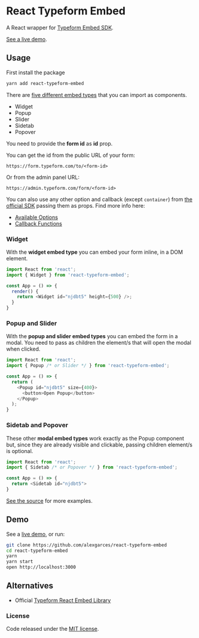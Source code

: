 # React Typeform Embed

A React wrapper for [Typeform Embed SDK](https://developer.typeform.com/embed/).

[See a live demo](https://alexgarces.github.io/react-typeform-embed/).

## Usage

First install the package

```bash
yarn add react-typeform-embed
```

There are [five different embed types](https://developer.typeform.com/embed/vanilla/#embed-types) that you can import as components.

- Widget
- Popup
- Slider
- Sidetab
- Popover

You need to provide the **form id** as **id** prop.

You can get the id from the public URL of your form:

`https://form.typeform.com/to/<form-id>`

Or from the admin panel URL:

`https://admin.typeform.com/form/<form-id>`

You can also use any other option and callback (except `container`) from [the official SDK](https://developer.typeform.com/embed/) passing them as props. Find more info here:

- [Available Options](https://developer.typeform.com/embed/configuration/#available-options)
- [Callback Functions](https://developer.typeform.com/embed/callbacks/)

### Widget

With the **widget embed type** you can embed your form inline, in a DOM element.

```js
import React from 'react';
import { Widget } from 'react-typeform-embed';

const App = () => {
  render() {
    return <Widget id="njdbt5" height={500} />;
  }
}
```

### Popup and Slider

With the **popup and slider embed types** you can embed the form in a modal. You need to pass as children the element/s that will open the modal when clicked.

```js
import React from 'react';
import { Popup /* or Slider */ } from 'react-typeform-embed';

const App = () => {
  return (
    <Popup id="njdbt5" size={400}>
      <button>Open Popup</button>
    </Popup>
  );
}
```

### Sidetab and Popover

These other **modal embed types** work exactly as the Popup component but, since they are already visible and clickable, passing children element/s is optional.

```js
import React from 'react';
import { Sidetab /* or Popover */ } from 'react-typeform-embed';

const App = () => {
  return <Sidetab id="njdbt5">
}
```

[See the source](https://github.com/alexgarces/react-typeform-embed/tree/master/src/examples) for more examples.

## Demo

See a [live demo](https://alexgarces.github.io/react-typeform-embed/), or run:

```bash
git clone https://github.com/alexgarces/react-typeform-embed
cd react-typeform-embed
yarn
yarn start
open http://localhost:3000
```

## Alternatives

- Official [Typeform React Embed Library](https://github.com/Typeform/embed/tree/main/packages/embed-react)


### License

Code released under the [MIT license](LICENSE.txt).
